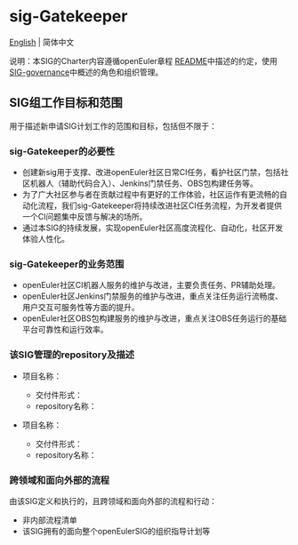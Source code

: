 # sig-Gatekeeper
[English](./sig-Gatekeeper.md) | 简体中文

说明：本SIG的Charter内容遵循openEuler章程 [README](/zh/governance/README.md)中描述的约定，使用[SIG-governance](/zh/technical-committee/governance/SIG-governance.md)中概述的角色和组织管理。

## SIG组工作目标和范围

用于描述新申请SIG计划工作的范围和目标，包括但不限于：

### sig-Gatekeeper的必要性

- 创建新sig用于支撑、改进openEuler社区日常CI任务，看护社区门禁，包括社区机器人（辅助代码合入）、Jenkins门禁任务、OBS包构建任务等。 
- 为了广大社区参与者在贡献过程中有更好的工作体验，社区运作有更流畅的自动化流程，我们sig-Gatekeeper将持续改进社区CI任务流程，为开发者提供一个CI问题集中反馈与解决的场所。  
- 通过本SIG的持续发展，实现openEuler社区高度流程化、自动化，社区开发体验人性化。

### sig-Gatekeeper的业务范围
 
- openEuler社区CI机器人服务的维护与改进，主要负责任务、PR辅助处理。
- openEuler社区Jenkins门禁服务的维护与改进，重点关注任务运行流畅度、用户交互可服务性等方面的提升。
- openEuler社区OBS包构建服务的维护与改进，重点关注OBS任务运行的基础平台可靠性和运行效率。

### 该SIG管理的repository及描述

- 项目名称：
  - 交付件形式：
  - repository名称：

- 项目名称：
  - 交付件形式：
  - repository名称：

 ### 跨领域和面向外部的流程

 由该SIG定义和执行的，且跨领域和面向外部的流程和行动：

 - 非内部流程清单
 - 该SIG拥有的面向整个openEulerSIG的组织指导计划等

